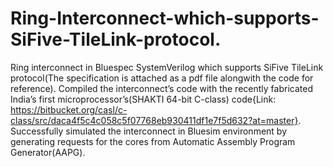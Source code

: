 # Ring-Interconnect-which-supports-SiFive-TileLink-protocol.
Ring interconnect in Bluespec SystemVerilog which supports SiFive TileLink protocol(The specification is attached as a pdf file alongwith the code for reference). Compiled the interconnect’s code with the recently fabricated India’s first microprocessor’s(SHAKTI 64-bit C-class) code{Link: https://bitbucket.org/casl/c-class/src/daca4f5c4c058c5f07768eb930411df1e7f5d632?at=master}. Successfully simulated the interconnect in Bluesim environment by generating requests for the cores from Automatic Assembly Program Generator(AAPG).

